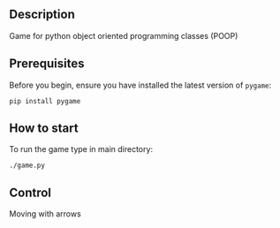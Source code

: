 ## Description

Game for python object oriented programming classes (POOP)

## Prerequisites

Before you begin, ensure you have installed the latest version of `pygame`:

```console
pip install pygame
```

## How to start 

To run the game type in main directory:
```console
./game.py
```

## Control

Moving with arrows